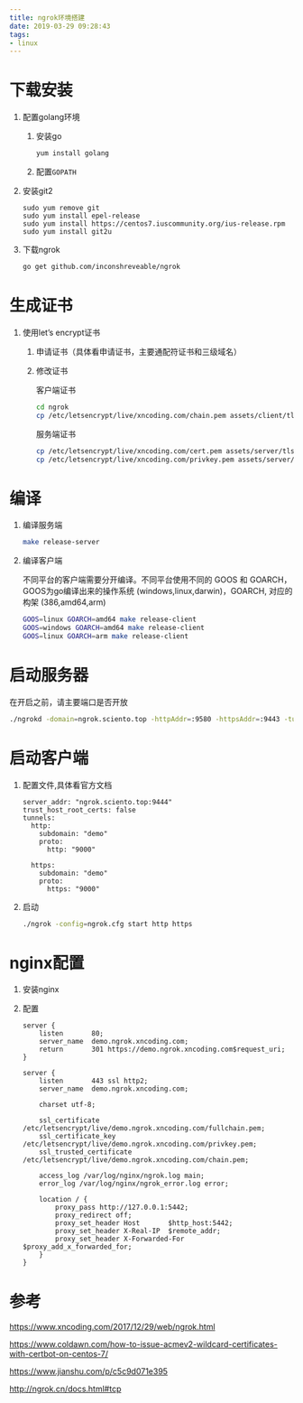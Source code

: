 ```yaml
---
title: ngrok环境搭建
date: 2019-03-29 09:28:43
tags:
- linux
---
```


# 下载安装

1. 配置golang环境

   1. 安装go

      ```bash
      yum install golang
      ```

   2. 配置`GOPATH`

2. 安装git2

   ```ba&#39;sh
   sudo yum remove git
   sudo yum install epel-release
   sudo yum install https://centos7.iuscommunity.org/ius-release.rpm
   sudo yum install git2u
   ```

3. 下载ngrok

   ```bash
   go get github.com/inconshreveable/ngrok
   ```

# 生成证书

   1. 使用let’s encrypt证书

      1. 申请证书（具体看申请证书，主要通配符证书和三级域名）

      2. 修改证书

         客户端证书

         ```bash
         cd ngrok
         cp /etc/letsencrypt/live/xncoding.com/chain.pem assets/client/tls/ngrokroot.crt
         ```

         服务端证书

         ```bash
         cp /etc/letsencrypt/live/xncoding.com/cert.pem assets/server/tls/snakeoil.crt
         cp /etc/letsencrypt/live/xncoding.com/privkey.pem assets/server/tls/snakeoil.key
         ```

# 编译

1. 编译服务端

   ```bash
   make release-server
   ```

2. 编译客户端

   不同平台的客户端需要分开编译。不同平台使用不同的 GOOS 和 GOARCH，GOOS为go编译出来的操作系统 (windows,linux,darwin)，GOARCH, 对应的构架 (386,amd64,arm)

   ```bash
   GOOS=linux GOARCH=amd64 make release-client
   GOOS=windows GOARCH=amd64 make release-client
   GOOS=linux GOARCH=arm make release-client
   ```

# 启动服务器

在开启之前，请主要端口是否开放

```bash
./ngrokd -domain=ngrok.sciento.top -httpAddr=:9580 -httpsAddr=:9443 -tunnelAddr=":9444"
```

# 启动客户端

1. 配置文件,具体看官方文档

   ```
   server_addr: "ngrok.sciento.top:9444"
   trust_host_root_certs: false
   tunnels:
     http:
       subdomain: "demo"
       proto:
         http: "9000"
         
     https:
       subdomain: "demo"
       proto:
         https: "9000"
   
   ```

2. 启动

   ```bash
   ./ngrok -config=ngrok.cfg start http https
   ```

# nginx配置

1. 安装nginx

2. 配置

   ```nginx
   server {
       listen       80;
       server_name  demo.ngrok.xncoding.com;
       return       301 https://demo.ngrok.xncoding.com$request_uri;
   }
   
   server {
       listen       443 ssl http2;
       server_name  demo.ngrok.xncoding.com;
   
       charset utf-8;
   
       ssl_certificate /etc/letsencrypt/live/demo.ngrok.xncoding.com/fullchain.pem;
       ssl_certificate_key /etc/letsencrypt/live/demo.ngrok.xncoding.com/privkey.pem;
       ssl_trusted_certificate /etc/letsencrypt/live/demo.ngrok.xncoding.com/chain.pem;
   
       access_log /var/log/nginx/ngrok.log main;
       error_log /var/log/nginx/ngrok_error.log error;
   
       location / {
           proxy_pass http://127.0.0.1:5442;
           proxy_redirect off;
           proxy_set_header Host       $http_host:5442;
           proxy_set_header X-Real-IP  $remote_addr;
           proxy_set_header X-Forwarded-For $proxy_add_x_forwarded_for;
       }
   }
   ```


# 参考

https://www.xncoding.com/2017/12/29/web/ngrok.html

https://www.coldawn.com/how-to-issue-acmev2-wildcard-certificates-with-certbot-on-centos-7/

https://www.jianshu.com/p/c5c9d071e395

http://ngrok.cn/docs.html#tcp